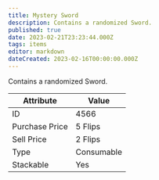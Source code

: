 ```yaml
---
title: Mystery Sword
description: Contains a randomized Sword.
published: true
date: 2023-02-21T23:23:44.000Z
tags: items
editor: markdown
dateCreated: 2023-02-16T00:00:00.000Z
---
```


Contains a randomized Sword.

|Attribute|Value|
|-|-|
|ID|4566|
|Purchase Price|5 Flips|
|Sell Price|2 Flips|
|Type|Consumable|
|Stackable|Yes|

